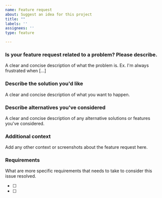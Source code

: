 ```yaml
---
name: Feature request
about: Suggest an idea for this project
title: ""
labels: ''
assignees: ''
type: feature

---
```


### Is your feature request related to a problem? Please describe.

A clear and concise description of what the problem is. Ex. I'm always frustrated when [...]

### Describe the solution you'd like

A clear and concise description of what you want to happen.

### Describe alternatives you've considered

A clear and concise description of any alternative solutions or features you've considered.

### Additional context
Add any other context or screenshots about the feature request here.

### Requirements

What are more specific requirements that needs to take to consider this issue resolved.

- [ ]
- [ ]
